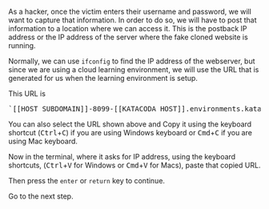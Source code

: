 As a hacker, once the victim enters their username and password, we will want to capture that information. In order to do so, we will have to post that information to a location where we can access it. This is the postback IP address or the IP address of the server where the fake cloned website is running.

Normally, we can use `ifconfig` to find the IP address of the webserver, but since we are using a cloud learning environment, we will use the URL that is generated for us when the learning environment is setup.

This URL is
<pre data-target="clipboard">
`[[HOST_SUBDOMAIN]]-8099-[[KATACODA_HOST]].environments.katacoda.com`</pre>

You can also select the URL shown above and Copy it using the keyboard shortcut (<kbd>Ctrl</kbd>+<kbd>C</kbd>) if you are using Windows keyboard or <kbd>Cmd</kbd>+<kbd>C</kbd> if you are using Mac keyboard.  

Now in the terminal, where it asks for IP address, using the keyboard shortcuts, (<kbd>Ctrl</kbd>+<kbd>V</kbd> for Windows or <kbd>Cmd</kbd>+<kbd>V</kbd> for Macs), paste that copied URL.  

Then press the `enter` or `return` key to continue.  

Go to the next step.  
